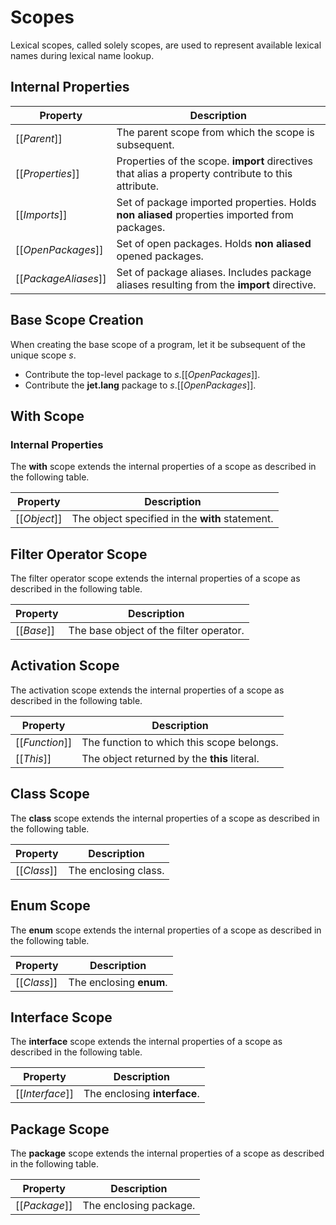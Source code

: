 # Scopes

Lexical scopes, called solely scopes, are used to represent available lexical names during lexical name lookup.

## Internal Properties

| Property | Description |
| -------- | ----------- |
| \[\[*Parent*\]\] | The parent scope from which the scope is subsequent. |
| \[\[*Properties*\]\] | Properties of the scope. **import** directives that alias a property contribute to this attribute. |
| \[\[*Imports*\]\] | Set of package imported properties. Holds **non aliased** properties imported from packages. |
| \[\[*OpenPackages*\]\] | Set of open packages. Holds **non aliased** opened packages. |
| \[\[*PackageAliases*\]\] | Set of package aliases. Includes package aliases resulting from the **import** directive. |

## Base Scope Creation

When creating the base scope of a program, let it be subsequent of the unique scope *s*.

* Contribute the top-level package to *s*.\[\[*OpenPackages*\]\].
* Contribute the **jet.lang** package to *s*.\[\[*OpenPackages*\]\].

## With Scope

### Internal Properties

The **with** scope extends the internal properties of a scope as described in the following table.

| Property | Description |
| -------- | ----------- |
| \[\[*Object*\]\] | The object specified in the **with** statement. |

## Filter Operator Scope

The filter operator scope extends the internal properties of a scope as described in the following table.

| Property | Description |
| -------- | ----------- |
| \[\[*Base*\]\] | The base object of the filter operator. |

## Activation Scope

The activation scope extends the internal properties of a scope as described in the following table.

| Property | Description |
| -------- | ----------- |
| \[\[*Function*\]\] | The function to which this scope belongs. |
| \[\[*This*\]\] | The object returned by the **this** literal. |

## Class Scope

The **class** scope extends the internal properties of a scope as described in the following table.

| Property | Description |
| -------- | ----------- |
| \[\[*Class*\]\] | The enclosing class. |

## Enum Scope

The **enum** scope extends the internal properties of a scope as described in the following table.

| Property | Description |
| -------- | ----------- |
| \[\[*Class*\]\] | The enclosing **enum**. |

## Interface Scope

The **interface** scope extends the internal properties of a scope as described in the following table.

| Property | Description |
| -------- | ----------- |
| \[\[*Interface*\]\] | The enclosing **interface**. |

## Package Scope

The **package** scope extends the internal properties of a scope as described in the following table.

| Property | Description |
| -------- | ----------- |
| \[\[*Package*\]\] | The enclosing package. |